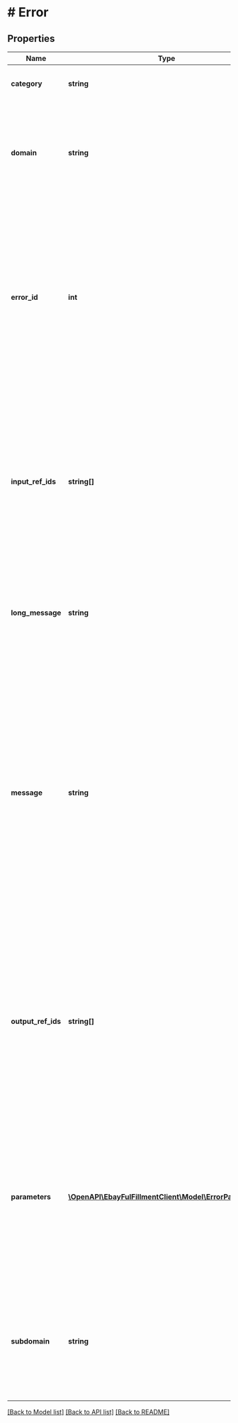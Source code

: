# # Error

## Properties

Name | Type | Description | Notes
------------ | ------------- | ------------- | -------------
**category** | **string** | The context or source of this error or warning. | [optional]
**domain** | **string** | The name of the domain containing the service or application. For example, sell is a domain. | [optional]
**error_id** | **int** | A positive integer that uniquely identifies the specific error condition that occurred. Your application can use these values as error code identifiers in your customized error-handling algorithms. | [optional]
**input_ref_ids** | **string[]** | A list of one or more specific request elements (if any) associated with the error or warning. The format of these strings depends on the request payload format. For JSON, use JSONPath notation. | [optional]
**long_message** | **string** | An expanded version of the message field. Maximum length: 200 characters | [optional]
**message** | **string** | A message about the error or warning which is device agnostic and readable by end users and application developers. It explains what the error or warning is, and how to fix it (in a general sense). If applicable, the value is localized to the end user&#39;s requested locale. Maximum length: 50 characters | [optional]
**output_ref_ids** | **string[]** | A list of one or more specific response elements (if any) associated with the error or warning. The format of these strings depends on the request payload format. For JSON, use JSONPath notation. | [optional]
**parameters** | [**\OpenAPI\EbayFulFillmentClient\Model\ErrorParameter[]**](ErrorParameter.md) | Contains a list of name/value pairs that provide additional information concerning this error or warning. Each item in the list is an input parameter that contributed to the error or warning condition. | [optional]
**subdomain** | **string** | The name of the domain&#39;s subsystem or subdivision. For example, fulfillment is a subdomain in the sell domain. | [optional]

[[Back to Model list]](../../README.md#models) [[Back to API list]](../../README.md#endpoints) [[Back to README]](../../README.md)
